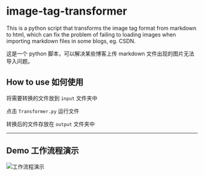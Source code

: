 # image-tag-transformer
This is a python script that transforms the image tag format from markdown to html, which can fix the problem of failing to loading images when importing markdown files in some blogs, eg. CSDN.

这是一个 python 脚本，可以解决某些博客上传 markdown 文件出现的图片无法导入问题。



## How to use 如何使用

将需要转换的文件放到 `input` 文件夹中

点击 `Transformer.py` 运行文件

转换后的文件存放在 `output` 文件夹中



----

## Demo 工作流程演示

![工作流程演示](https://i.loli.net/2020/06/07/dlihEXrFoTq85Gm.gif)

